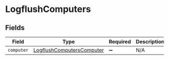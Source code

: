 # LogflushComputers


## Fields

| Field                                                                         | Type                                                                          | Required                                                                      | Description                                                                   |
| ----------------------------------------------------------------------------- | ----------------------------------------------------------------------------- | ----------------------------------------------------------------------------- | ----------------------------------------------------------------------------- |
| `computer`                                                                    | [LogflushComputersComputer](../../models/shared/logflushcomputerscomputer.md) | :heavy_minus_sign:                                                            | N/A                                                                           |